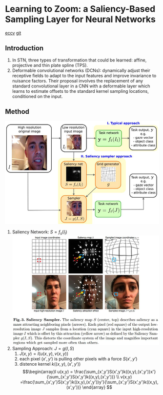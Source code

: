 # Learning to Zoom: a Saliency-Based Sampling Layer for Neural Networks
[eccv](http://cfg.mit.edu/sites/cfg.mit.edu/files/learning_to_zoom.pdf)
[git](https://github.com/recasens/Saliency-Sampler)

## Introduction
 1. In STN, three types of transformation that could be learned: affine, projective and thin plate spline (TPS).
 2. Deformable convolutional networks (DCNs): dynamically adjust their receptive fields to adapt to the input features and improve invariance to nuisance factors. Their proposal involves the replacement of any standard convolutional layer in a CNN with a deformable layer which learns to estimate offsets to the standard kernel sampling locations, conditioned on the input.

## Method
![saliency_sample](./.assets/saliency_sample.jpg)
1. Saliency Network: $S=f_s(I_l)$
![saliency_sampler](./.assets/saliency_sampler.jpg)
2. Sampling Approach: $J=g(I,S)$
   1. $J(x,y)=I(u(x,y),v(x,y))$
   2. each pixel $(x', y')$ is pulling other pixels with a force $S(x', y')$
   3. distence kernel $k((x,y),(x',y'))$
   $$\begin{array}l
   u(x,y) = \frac{\sum_{x',y'}S(x',y')k((x,y),(x',y'))x'}{\sum_{x',y'}S(x',y')k((x,y),(x',y'))} \\
   v(x,y) =\frac{\sum_{x',y'}S(x',y')k((x,y),(x',y'))y'}{\sum_{x',y'}S(x',y')k((x,y),(x',y'))}
   \end{array}
   $$
